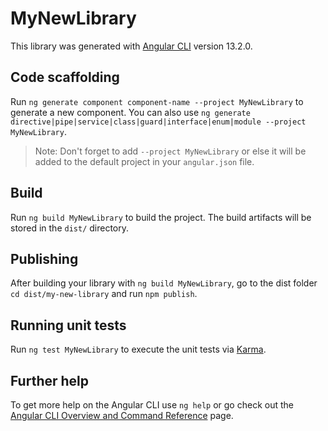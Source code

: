 # MyNewLibrary

This library was generated with [Angular CLI](https://github.com/angular/angular-cli) version 13.2.0.

## Code scaffolding

Run `ng generate component component-name --project MyNewLibrary` to generate a new component. You can also use `ng generate directive|pipe|service|class|guard|interface|enum|module --project MyNewLibrary`.
> Note: Don't forget to add `--project MyNewLibrary` or else it will be added to the default project in your `angular.json` file. 

## Build

Run `ng build MyNewLibrary` to build the project. The build artifacts will be stored in the `dist/` directory.

## Publishing

After building your library with `ng build MyNewLibrary`, go to the dist folder `cd dist/my-new-library` and run `npm publish`.

## Running unit tests

Run `ng test MyNewLibrary` to execute the unit tests via [Karma](https://karma-runner.github.io).

## Further help

To get more help on the Angular CLI use `ng help` or go check out the [Angular CLI Overview and Command Reference](https://angular.io/cli) page.
